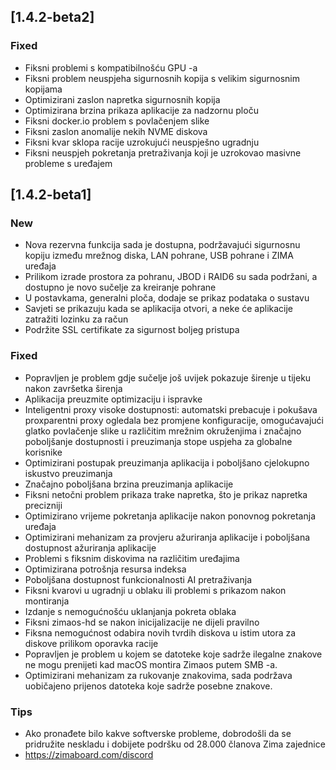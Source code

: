 ## [1.4.2-beta2]
### Fixed
- Fiksni problemi s kompatibilnošću GPU -a
- Fiksni problem neuspjeha sigurnosnih kopija s velikim sigurnosnim kopijama
- Optimizirani zaslon napretka sigurnosnih kopija
- Optimizirana brzina prikaza aplikacije za nadzornu ploču
- Fiksni docker.io problem s povlačenjem slike
- Fiksni zaslon anomalije nekih NVME diskova
- Fiksni kvar sklopa racije uzrokujući neuspješno ugradnju
- Fiksni neuspjeh pokretanja pretraživanja koji je uzrokovao masivne probleme s uređajem

## [1.4.2-beta1]
### New
- Nova rezervna funkcija sada je dostupna, podržavajući sigurnosnu kopiju između mrežnog diska, LAN pohrane, USB pohrane i ZIMA uređaja
- Prilikom izrade prostora za pohranu, JBOD i RAID6 su sada podržani, a dostupno je novo sučelje za kreiranje pohrane
- U postavkama, generalni ploča, dodaje se prikaz podataka o sustavu
- Savjeti se prikazuju kada se aplikacija otvori, a neke će aplikacije zatražiti lozinku za račun
- Podržite SSL certifikate za sigurnost boljeg pristupa
### Fixed
- Popravljen je problem gdje sučelje još uvijek pokazuje širenje u tijeku nakon završetka širenja
- Aplikacija preuzmite optimizaciju i ispravke
- Inteligentni proxy visoke dostupnosti: automatski prebacuje i pokušava proxparentni proxy ogledala bez promjene konfiguracije, omogućavajući glatko povlačenje slike u različitim mrežnim okruženjima i značajno poboljšanje dostupnosti i preuzimanja stope uspjeha za globalne korisnike
- Optimizirani postupak preuzimanja aplikacija i poboljšano cjelokupno iskustvo preuzimanja
- Značajno poboljšana brzina preuzimanja aplikacije
- Fiksni netočni problem prikaza trake napretka, što je prikaz napretka precizniji
- Optimizirano vrijeme pokretanja aplikacije nakon ponovnog pokretanja uređaja
- Optimizirani mehanizam za provjeru ažuriranja aplikacije i poboljšana dostupnost ažuriranja aplikacije
- Problemi s fiksnim diskovima na različitim uređajima
- Optimizirana potrošnja resursa indeksa
- Poboljšana dostupnost funkcionalnosti AI pretraživanja
- Fiksni kvarovi u ugradnji u oblaku ili problemi s prikazom nakon montiranja
- Izdanje s nemogućnošću uklanjanja pokreta oblaka
- Fiksni zimaos-hd se nakon inicijalizacije ne dijeli pravilno
- Fiksna nemogućnost odabira novih tvrdih diskova u istim utora za diskove prilikom oporavka racije
- Popravljen je problem u kojem se datoteke koje sadrže ilegalne znakove ne mogu prenijeti kad macOS montira Zimaos putem SMB -a.
- Optimizirani mehanizam za rukovanje znakovima, sada podržava uobičajeno prijenos datoteka koje sadrže posebne znakove.
### Tips
- Ako pronađete bilo kakve softverske probleme, dobrodošli da se pridružite neskladu i dobijete podršku od 28.000 članova Zima zajednice
- <a href = "https://zimaboard.com/discord" target = "_ blank" style = "color: blue"> https://zimaboard.com/discord </a>
